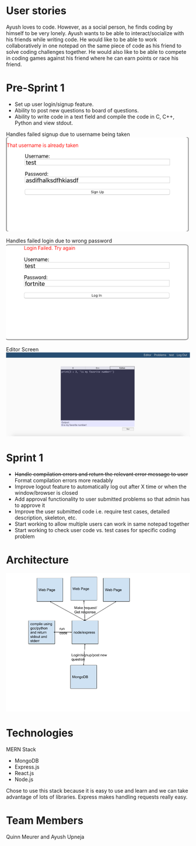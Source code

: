 # User stories
Ayush loves to code. However, as a social person, he finds coding by himself to be very lonely. Ayush wants to be able to interact/socialize with his friends while writing code. He would like to be able to work collaboratively in one notepad on the same piece of code as his friend to solve coding challenges together. He would also like to be able to compete in coding games against his friend where he can earn points or race his friend.

# Pre-Sprint 1
* Set up user login/signup feature.
* Ability to post new questions to board of questions.
* Ability to write code in a text field and compile the code in C, C++, Python and view stdout.

Handles failed signup due to username being taken  
![image1](./Images/failed_signup.png)

Handles failed login due to wrong password  
![image2](./Images/failed_login.png)

Editor Screen  
![image3](./Images/PreSprint1Screenshot.png)

# Sprint 1
* ~~Handle compilation errors and return the relevant error message to user~~ Format compilation errors more readably
* Improve logout feature to automatically log out after X time or when the window/browser is closed
* Add approval functionality to user submitted problems so that admin has to approve it
* Improve the user submitted code i.e. require test cases, detailed description, skeleton, etc.
* Start working to allow multiple users can work in same notepad together
* Start working to check user code vs. test cases for specific coding problem

# Architecture
![image4](./Images/Architecture.png)

# Technologies
MERN Stack
* MongoDB
* Express.js
* React.js
* Node.js

Chose to use this stack because it is easy to use and learn and we can take advantage of lots of libraries. Express makes handling requests really easy. 

# Team Members
Quinn Meurer and Ayush Upneja
